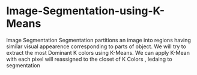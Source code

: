 # Image-Segmentation-using-K-Means
Image Segmentation
Segmentation partitions an image into regions having similar visual appearence corresponding to parts of object.
We will try to extract the most Dominant K colors using K-Means.
We can apply K-Mean with each pixel will reassigned to the closet of K Colors , ledaing to segmentation 

